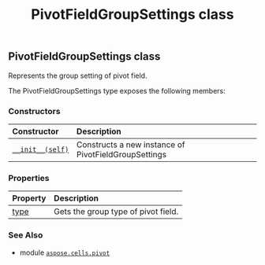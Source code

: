 ﻿---
title: PivotFieldGroupSettings class
second_title: Aspose.Cells for Python via .NET API References
description: 
type: docs
weight: 120
url: /aspose.cells.pivot/pivotfieldgroupsettings/
is_root: false
---

## PivotFieldGroupSettings class

Represents the group setting of pivot field.



The PivotFieldGroupSettings type exposes the following members:

### Constructors
| Constructor | Description |
| :- | :- |
| [`__init__(self)`](/cells/python-net/aspose.cells.pivot/pivotfieldgroupsettings/__init__/#) | Constructs a new instance of PivotFieldGroupSettings |


### Properties
| Property | Description |
| :- | :- |
| [type](/cells/python-net/aspose.cells.pivot/pivotfieldgroupsettings/type) | Gets the group type of pivot field. |



### See Also
* module [`aspose.cells.pivot`](..)
